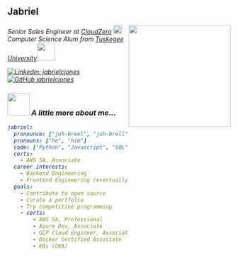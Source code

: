 <h2> Jabriel </h2>
<img align='right' src="https://media.giphy.com/media/BXgfFotA3amW6GjJPj/giphy.gif" width="230">
<p><em>Senior Sales Engineer at <a href="https://www.cloudzero.com">CloudZero</a> <img src="https://emoji.slack-edge.com/T1714N33Q/cz-party/bfc687f1c7a591c2.gif" width="20" height="20"><br><em>Computer Science Alum from <a href="https://www.tuskegee.edu/programs-courses/colleges-schools/cbis/computer-science">Tuskegee University</a><img src="https://media.giphy.com/media/PiR65XPOycUeqiZwAh/giphy.gif" width="40" height="40">
</em></p>

[![Linkedin: jabrielcjones](https://img.shields.io/badge/-jabrielcjones-blue?style=flat-square&logo=Linkedin&logoColor=white&link=https://www.linkedin.com/in/jabrielcjones/)](https://www.linkedin.com/in/jabrielcjones/)
[![GitHub jabrielcjones](https://img.shields.io/github/followers/jabrielcjones?label=follow&style=social)](https://github.com/jabrielcjones)

### <img src="https://media.giphy.com/media/VgCDAzcKvsR6OM0uWg/giphy.gif" width="50"> A little more about me...  

```yaml
jabriel:
  pronounce: ["juh-breel", "juh-brell"]
  pronouns: ["he", "him"]
  code: ["Python", "Javascript", "SQL", "HTML", "CSS"]
  certs:
    - AWS SA, Associate
  career interests:
    - Backend Engineering
    - Frontend Engineering (eventually)
  goals:
    - Contribute to open source
    - Curate a portfolio
    - Try competitive programming
    - certs:
        - AWS SA, Professional
        - Azure Dev, Associate
        - GCP Cloud Engineer, Associate
        - Docker Certified Associate
        - K8s (CKA)
```
